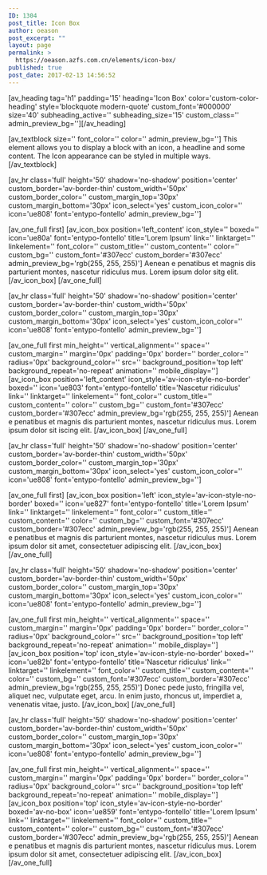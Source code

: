 ```yaml
---
ID: 1304
post_title: Icon Box
author: oeason
post_excerpt: ""
layout: page
permalink: >
  https://oeason.azfs.com.cn/elements/icon-box/
published: true
post_date: 2017-02-13 14:56:52
---
```

[av_heading tag='h1' padding='15' heading='Icon Box' color='custom-color-heading' style='blockquote modern-quote' custom_font='#000000' size='40' subheading_active='' subheading_size='15' custom_class='' admin_preview_bg=''][/av_heading]

[av_textblock size='' font_color='' color='' admin_preview_bg='']
This element allows you to display a block with an icon, a headline and some content. The Icon appearance can be styled in multiple ways.
[/av_textblock]

[av_hr class='full' height='50' shadow='no-shadow' position='center' custom_border='av-border-thin' custom_width='50px' custom_border_color='' custom_margin_top='30px' custom_margin_bottom='30px' icon_select='yes' custom_icon_color='' icon='ue808' font='entypo-fontello' admin_preview_bg='']

[av_one_full first]
[av_icon_box position='left_content' icon_style='' boxed='' icon='ue80a' font='entypo-fontello' title='Lorem Ipsum' link='' linktarget='' linkelement='' font_color='' custom_title='' custom_content='' color='' custom_bg='' custom_font='#307ecc' custom_border='#307ecc' admin_preview_bg='rgb(255, 255, 255)']
Aenean e penatibus et magnis dis parturient montes, nascetur ridiculus mus. Lorem ipsum dolor sitg elit.
[/av_icon_box]
[/av_one_full]

[av_hr class='full' height='50' shadow='no-shadow' position='center' custom_border='av-border-thin' custom_width='50px' custom_border_color='' custom_margin_top='30px' custom_margin_bottom='30px' icon_select='yes' custom_icon_color='' icon='ue808' font='entypo-fontello' admin_preview_bg='']

[av_one_full first min_height='' vertical_alignment='' space='' custom_margin='' margin='0px' padding='0px' border='' border_color='' radius='0px' background_color='' src='' background_position='top left' background_repeat='no-repeat' animation='' mobile_display='']
[av_icon_box position='left_content' icon_style='av-icon-style-no-border' boxed='' icon='ue803' font='entypo-fontello' title='Nascetur ridiculus' link='' linktarget='' linkelement='' font_color='' custom_title='' custom_content='' color='' custom_bg='' custom_font='#307ecc' custom_border='#307ecc' admin_preview_bg='rgb(255, 255, 255)']
Aenean e penatibus et magnis dis parturient montes, nascetur ridiculus mus. Lorem ipsum dolor sit iscing elit.
[/av_icon_box]
[/av_one_full]

[av_hr class='full' height='50' shadow='no-shadow' position='center' custom_border='av-border-thin' custom_width='50px' custom_border_color='' custom_margin_top='30px' custom_margin_bottom='30px' icon_select='yes' custom_icon_color='' icon='ue808' font='entypo-fontello' admin_preview_bg='']

[av_one_full first]
[av_icon_box position='left' icon_style='av-icon-style-no-border' boxed='' icon='ue827' font='entypo-fontello' title='Lorem Ipsum' link='' linktarget='' linkelement='' font_color='' custom_title='' custom_content='' color='' custom_bg='' custom_font='#307ecc' custom_border='#307ecc' admin_preview_bg='rgb(255, 255, 255)']
Aenean e penatibus et magnis dis parturient montes, nascetur ridiculus mus. Lorem ipsum dolor sit amet, consectetuer adipiscing elit.
[/av_icon_box]
[/av_one_full]

[av_hr class='full' height='50' shadow='no-shadow' position='center' custom_border='av-border-thin' custom_width='50px' custom_border_color='' custom_margin_top='30px' custom_margin_bottom='30px' icon_select='yes' custom_icon_color='' icon='ue808' font='entypo-fontello' admin_preview_bg='']

[av_one_full first min_height='' vertical_alignment='' space='' custom_margin='' margin='0px' padding='0px' border='' border_color='' radius='0px' background_color='' src='' background_position='top left' background_repeat='no-repeat' animation='' mobile_display='']
[av_icon_box position='top' icon_style='av-icon-style-no-border' boxed='' icon='ue82b' font='entypo-fontello' title='Nascetur ridiculus' link='' linktarget='' linkelement='' font_color='' custom_title='' custom_content='' color='' custom_bg='' custom_font='#307ecc' custom_border='#307ecc' admin_preview_bg='rgb(255, 255, 255)']
Donec pede justo, fringilla vel, aliquet nec, vulputate eget, arcu. In enim justo, rhoncus ut, imperdiet a, venenatis vitae, justo.
[/av_icon_box]
[/av_one_full]

[av_hr class='full' height='50' shadow='no-shadow' position='center' custom_border='av-border-thin' custom_width='50px' custom_border_color='' custom_margin_top='30px' custom_margin_bottom='30px' icon_select='yes' custom_icon_color='' icon='ue808' font='entypo-fontello' admin_preview_bg='']

[av_one_full first min_height='' vertical_alignment='' space='' custom_margin='' margin='0px' padding='0px' border='' border_color='' radius='0px' background_color='' src='' background_position='top left' background_repeat='no-repeat' animation='' mobile_display='']
[av_icon_box position='top' icon_style='av-icon-style-no-border' boxed='av-no-box' icon='ue859' font='entypo-fontello' title='Lorem Ipsum' link='' linktarget='' linkelement='' font_color='' custom_title='' custom_content='' color='' custom_bg='' custom_font='#307ecc' custom_border='#307ecc' admin_preview_bg='rgb(255, 255, 255)']
Aenean e penatibus et magnis dis parturient montes, nascetur ridiculus mus. Lorem ipsum dolor sit amet, consectetuer adipiscing elit.
[/av_icon_box]
[/av_one_full]
